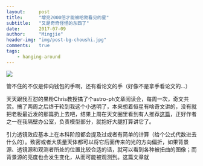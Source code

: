 ```yaml
---
layout:     post
title:      "增亮2000倍才能被哈勃看见的星"
subtitle:   "又是奇奇怪怪的东西了"
date:       2017-07-09
author:     "Mingjie"
header-img: "img/post-bg-choushi.jpg"
comments:   true
tags:
    - hanging-around
---
```


![](http://images.17173.com/2015/news/2015/08/13/cb0813cj01s.jpg)

管不住的不仅是伸向钱包的手啊，还有看论文的手（好像不是拿手看论文的...）

天天跟我互怼的果粉Chris教授搞了个astro-ph文章阅读会，每周一次，奇文共赏。搞了两周之后终于轮到我这个小透明了，本来想着恒星有啥奇文讲的，没有就把老板最近发的那篇扔上去吧，结果上周在天文圈里看到有人推荐[这篇](https://arxiv.org/abs/1706.10279)，正好作者之一在我隔壁办公室，负责模型部分，就抱好大腿打算讲它了。

引力透镜效应基本上在本科阶段都会提及过或者有简单的计算（给个公式代数进去什么的）。致密或者大质量天体都可以将它后面传来的光的方向偏折，如果背景源、透镜源和观测者所处的位置比较合适的话，就可以看到各种被扭曲的图像；而背景源的亮度也会发生变化，从而可能被观测到。这篇文章就
